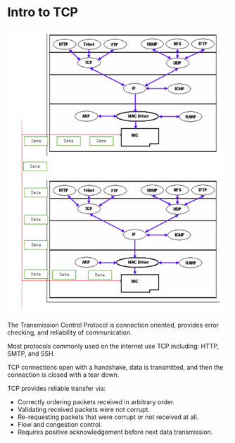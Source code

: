 # Intro to TCP

![TCP/IP Model](../.gitbook/assets/tcpip.PNG)

The Transmission Control Protocol is connection oriented, provides error checking, and reliability of communication.

Most protocols commonly used on the internet use TCP including: HTTP, SMTP, and SSH.

TCP connections open with a handshake, data is transmitted, and then the connection is closed with a tear down.

TCP provides reliable transfer via:

* Correctly ordering packets received in arbitrary order.
* Validating received packets were not corrupt.
* Re-requesting packets that were corrupt or not received at all.
* Flow and congestion control.
* Requires positive acknowledgement before next data transmission.

